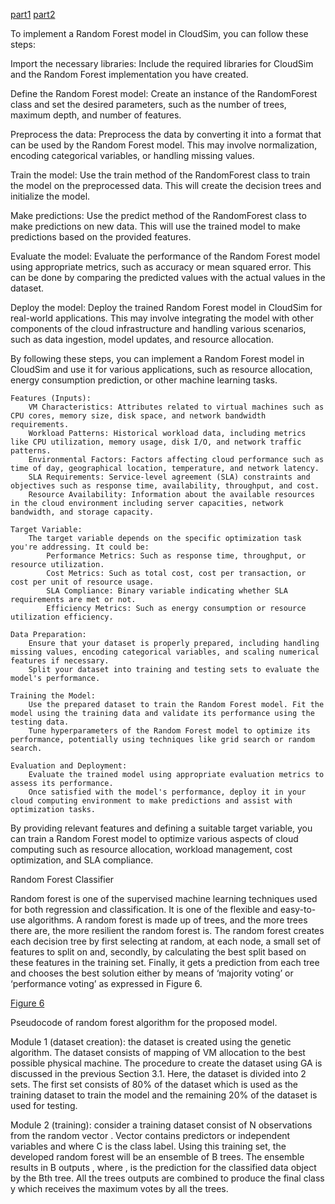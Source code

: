 [part1](https://www.youtube.com/watch?v=J4Wdy0Wc_xQ)
[part2](https://www.youtube.com/watch?v=sQ870aTKqiM)


To implement a Random Forest model in CloudSim, you can follow these steps:
    
Import the necessary libraries: Include the required libraries for CloudSim and the Random Forest implementation you have created.
    
Define the Random Forest model: Create an instance of the RandomForest class and set the desired parameters, such as the number of trees, maximum depth, and number of features.

Preprocess the data: Preprocess the data by converting it into a format that can be used by the Random Forest model. This may involve normalization, encoding categorical variables, or handling missing values.
    
Train the model: Use the train method of the RandomForest class to train the model on the preprocessed data. This will create the decision trees and initialize the model.
    
Make predictions: Use the predict method of the RandomForest class to make predictions on new data. This will use the trained model to make predictions based on the provided features.

Evaluate the model: Evaluate the performance of the Random Forest model using appropriate metrics, such as accuracy or mean squared error. This can be done by comparing the predicted values with the actual values in the dataset.
    
Deploy the model: Deploy the trained Random Forest model in CloudSim for real-world applications. This may involve integrating the model with other components of the cloud infrastructure and handling various scenarios, such as data ingestion, model updates, and resource allocation.

By following these steps, you can implement a Random Forest model in CloudSim and use it for various applications, such as resource allocation, energy consumption prediction, or other machine learning tasks.
    
    Features (Inputs):
        VM Characteristics: Attributes related to virtual machines such as CPU cores, memory size, disk space, and network bandwidth requirements.
        Workload Patterns: Historical workload data, including metrics like CPU utilization, memory usage, disk I/O, and network traffic patterns.
        Environmental Factors: Factors affecting cloud performance such as time of day, geographical location, temperature, and network latency.
        SLA Requirements: Service-level agreement (SLA) constraints and objectives such as response time, availability, throughput, and cost.
        Resource Availability: Information about the available resources in the cloud environment including server capacities, network bandwidth, and storage capacity.

    Target Variable:
        The target variable depends on the specific optimization task you're addressing. It could be:
            Performance Metrics: Such as response time, throughput, or resource utilization.
            Cost Metrics: Such as total cost, cost per transaction, or cost per unit of resource usage.
            SLA Compliance: Binary variable indicating whether SLA requirements are met or not.
            Efficiency Metrics: Such as energy consumption or resource utilization efficiency.

    Data Preparation:
        Ensure that your dataset is properly prepared, including handling missing values, encoding categorical variables, and scaling numerical features if necessary.
        Split your dataset into training and testing sets to evaluate the model's performance.

    Training the Model:
        Use the prepared dataset to train the Random Forest model. Fit the model using the training data and validate its performance using the testing data.
        Tune hyperparameters of the Random Forest model to optimize its performance, potentially using techniques like grid search or random search.

    Evaluation and Deployment:
        Evaluate the trained model using appropriate evaluation metrics to assess its performance.
        Once satisfied with the model's performance, deploy it in your cloud computing environment to make predictions and assist with optimization tasks.

By providing relevant features and defining a suitable target variable, you can train a Random Forest model to optimize various aspects of cloud computing such as resource allocation, workload management, cost optimization, and SLA compliance.

Random Forest Classifier

Random forest is one of the supervised machine learning techniques used for both regression and classification. It is one of the flexible and easy-to-use algorithms. A random forest is made up of trees, and the more trees there are, the more resilient the random forest is. The random forest creates each decision tree by first selecting at random, at each node, a small set of features to split on and, secondly, by calculating the best split based on these features in the training set. Finally, it gets a prediction from each tree and chooses the best solution either by means of ‘majority voting’ or ‘performance voting’ as expressed in Figure 6.

[Figure 6](https://static.hindawi.com/articles/sp/volume-2021/4924708/figures/4924708.fig.006.jpg)
 
Pseudocode of random forest algorithm for the proposed model.

Module 1 (dataset creation): the dataset is created using the genetic algorithm. The dataset consists of mapping of VM allocation to the best possible physical machine. The procedure to create the dataset using GA is discussed in the previous Section 3.1. Here, the dataset is divided into 2 sets. The first set consists of 80% of the dataset which is used as the training dataset to train the model and the remaining 20% of the dataset is used for testing.

Module 2 (training): consider a training dataset
consist of N observations from the random vector . Vector contains predictors or independent variables and where C is the class label. Using this training set, the developed random forest will be an ensemble of B trees. The ensemble results in B outputs , where , is the prediction for the classified data object by the Bth tree. All the trees outputs are combined to produce the final class y which receives the maximum votes by all the trees.
